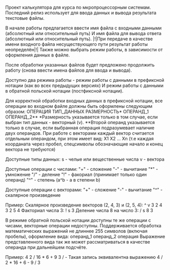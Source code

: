 Проект калькулятора для курса по мкропроцессорным системам.
Последний релиз использует для ввода данных и вывода результата текстовые файлы.

В начале работы предлагается ввести имя файла с входными данными (абсолютный или относительный путь)
И имя файла для вывода ответа (абсолютный или относительный путь).
|!|При передаче в качестве имени входного файла несуществующего пути результат работы неопределён|!|
Также можно выбрать режим работы, в зависимости от оформления данных в файле.

После обработки указанных файлов будет предложено продолжить работу (снова ввести имена файлов для ввода и вывода).

Доступно два режима работы - режим работы с данными в префиксной нотации (как во всех предыдущих версиях)
И режим работы с данными в обратной польской нотации (постфиксной нотации).

Для корректной обработки входных данных в префиксной нотации, все операции во входном файле должны быть оформлены следующим образом:
ОПЕРАЦИЯ ТИП_ДАННЫХ РАЗМЕРНОСТЬ* ОПЕРАНД_1 ОПЕРАНД_2**
*Размерность указывается только в том случае, если выбран тип данных - векторный (v).
**Второй операнд указывается только в случае, если выбранная операция подразумевает наличие двух операндов.
При работе с векторами каждый вектор считается отдельным операндом, при этом имеет вид: X1 X2 ... Xn 
(т.е каждая коорданата через пробел, спецсимволы обозначающие начало и конец вектора не требуются)

Доступные типы данных:
s - челые или вещественные числа
v - вектора

Доступные операции с числами:
"+" - сложение
"-" - вычитание
"*" - умножение
"/" - деление
"!" - факориал (принимает только один операнд)
"^" - степень (a^b - a в степени b)

Доступные операции с векторами:
"+" - сложение
"-" - вычитание
"^" - скалярное произведение

Пример:
Скалярное произведение векторов (2, 4, 3) и (2, 5, 4):
^ v 3 2 4 3 2 5 4
Факториал числа 3:
! s 3
Деление числа 8 на число 3:
/ s 8 3

В режиме обратной польской нотации доступны те же операции с чисами, векторные операции недоступны. 
Поддерживается обработка математических выражений не длиннее 255 символов (включая пробелы), оформление вида:
операнд_1 операнд_2 операция 
Выражение представленного вида так же может рассматриваться в качестве операнда при дальнейшем подсчёте.

Пример: 
4 2 / 16 * 6 + 9 3 / - 
Такая запись эквивалентна выражению 4 / 2 * 16 + 6 - 9 / 3
